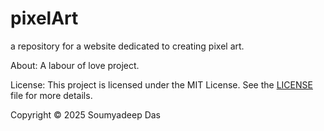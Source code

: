 # pixelArt
a repository for a website dedicated to creating pixel art.

About: 
A labour of love project.

License: 
This project is licensed under the MIT License.
See the [LICENSE](./LICENSE) file for more details.

Copyright
© 2025 Soumyadeep Das